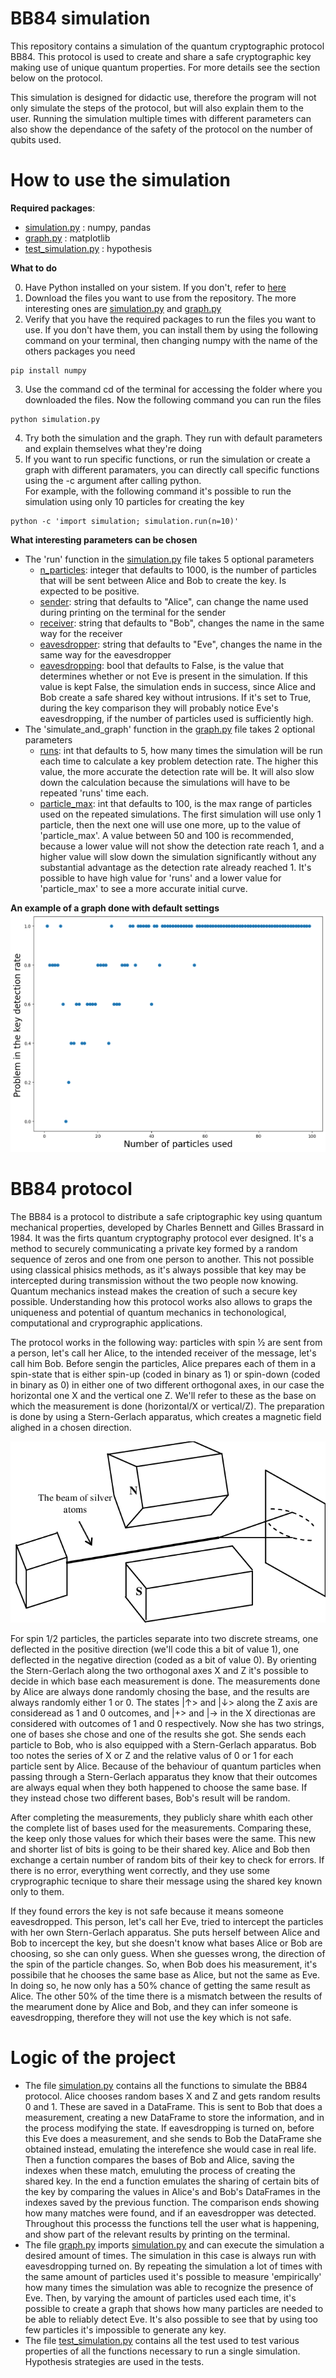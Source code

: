 # BB84 simulation
This repository contains a simulation of the quantum cryptographic protocol BB84. This protocol is used to create and share a safe cryptographic key making use of unique quantum properties. For more details see the section below on the protocol. 

This simulation is designed for didactic use, therefore the program will not only simulate the steps of the protocol, but will also explain them to the user. Running the simulation multiple times with different parameters can also show the dependance of the safety of the protocol on the number of qubits used.
# How to use the simulation
**Required packages**:
- [simulation.py](https://github.com/GiorgioTassinari/BB84-Simulation/blob/main/simulation.py) : numpy, pandas
- [graph.py](https://github.com/GiorgioTassinari/BB84-Simulation/blob/main/graph.py) : matplotlib
- [test_simulation.py](https://github.com/GiorgioTassinari/BB84-Simulation/blob/main/test_simulation.py) : hypothesis

**What to do**

0) Have Python installed on your sistem. If you don't, refer to [here](https://www.python.org/downloads/)
1) Download the files you want to use from the repository. The more interesting ones are [simulation.py](https://github.com/GiorgioTassinari/BB84-Simulation/blob/main/simulation.py) and [graph.py](https://github.com/GiorgioTassinari/BB84-Simulation/blob/main/graph.py)
2) Verify that you have the required packages to run the files you want to use. If you don't have them, you can install them by using the following command on your terminal, then changing numpy with the name of the others packages you need
```console
pip install numpy
```
3) Use the command cd of the terminal for accessing the folder where you downloaded the files. Now the following command you can run the files
```console
python simulation.py
```
4) Try both the simulation and the graph. They run with default parameters and explain themselves what they're doing
5) If you want to run specific functions, or run the simulation or create a graph with different paramaters, you can directly call specific functions using the -c argument after calling python.\
For example, with the following command it's possible to run the simulation using only 10 particles for creating the key

```console
python -c 'import simulation; simulation.run(n=10)'
```
**What interesting parameters can be chosen**
- The 'run' function in the [simulation.py](https://github.com/GiorgioTassinari/BB84-Simulation/blob/main/simulation.py) file takes 5 optional parameters
    - <u>n_particles</u>: integer that defaults to 1000, is the number of particles that will be sent between Alice and Bob to create the key. Is expected to be positive.
    - <u>sender</u>: string that defaults to "Alice", can change the name used during printing on the terminal for the sender
    - <u>receiver</u>: string that defaults to "Bob", changes the name in the same way for the receiver
    - <u>eavesdropper</u>: string that defaults to "Eve", changes the name in the same way for the eavesdropper
    - <u>eavesdropping</u>: bool that defaults to False, is the value that determines whether or not Eve is present in the simulation. If this value is kept False, the simulation ends in success, since Alice and Bob create a safe shared key without intrusions. If it's set to True, during the key comparison they will probably notice Eve's eavesdropping, if the number of particles used is sufficiently high.
- The 'simulate_and_graph' function in the [graph.py](https://github.com/GiorgioTassinari/BB84-Simulation/blob/main/graph.py) file takes 2 optional parameters
    - <u>runs</u>: int that defaults to 5, how many times the simulation will be run each time to calculate a key problem detection rate. The higher this value, the more accurate the detection rate will be. It will also slow down the calculation because the simulations will have to be repeated 'runs' time each.
    - <u>particle_max</u>: int that defaults to 100, is the max range of particles used on the repeated simulations. The first simulation will use only 1 particle, then the next one will use one more, up to the value of 'particle_max'. A value between 50 and 100 is recommended, because a lower value will not show the detection rate reach 1, and a higher value will slow down the simulation significantly without any substantial advantage as the detection rate already reached 1. It's possible to have high value for 'runs' and a lower value for 'particle_max' to see a more accurate initial curve.

**An example of a graph done with default settings**
![graph_example](./images/example_output.png)

# BB84 protocol
The BB84 is a protocol to distribute a safe criptographic key using quantum mechanical properties, developed by Charles Bennett and Gilles Brassard in 1984. It was the firts quantum cryptography protocol ever designed. It's a method to securely communicating a private key formed by a random sequence of zeros and one from one person to another. This not possible using classical phisics methods, as it's always possible that key may be intercepted during transmission without the two people now knowing. Quantum mechanics instead makes the creation of such a secure key possible. Understanding how this protocol works also allows to graps the uniqueness and potential of quantum mechanics in techonological, computational and cryprographic applications.

The protocol works in the following way: particles with spin 1⁄2 are sent from a person, let's call her Alice, to the intended receiver of the message, let's call him Bob. Before sengin the particles, Alice prepares each of them in a spin-state that is either spin-up (coded in binary as 1) or spin-down (coded in binary as 0) in either one of two different orthogonal axes, in our case the horizontal one X and the vertical one Z. We'll refer to these as the base on which the measurement is done (horizontal/X or vertical/Z). The preparation is done by using a Stern-Gerlach apparatus, which creates a magnetic field alighed in a chosen direction.

![apparatus](./images/Stern-Gerlach-Experiment-setup.png)

For spin 1/2 particles, the particles separate into two discrete streams, one deflected in the positive direction (we'll code this a bit of value 1), one deflected in the negative direction (coded as a bit of value 0). By orienting the Stern-Gerlach along the two orthogonal axes X and Z it's possible to decide in which base each measurement is done. The measurements done by Alice are always done randomly chosing the base, and the results are always randomly either 1 or 0. The states |↑> and |↓> along the Z axis are consideread as 1 and 0 outcomes, and |+> and |-> in the X directionas are considered with outcomes of 1 and 0 respectively. Now she has two strings, one of bases she chose and one of the results she got. She sends each particle to Bob, who is also equipped with a Stern-Gerlach apparatus. Bob too notes the series of X or Z and the relative valus of 0 or 1 for each particle sent by Alice. Because of the behaviour of quantum particles when passing through a Stern-Gerlach apparatus they know that their outcomes are always equal when they both happened to choose the same base. If they instead chose two different bases, Bob's result will be random.

After completing the measurements, they publicly share whith each other the complete list of bases used for the measurements. Comparing these, the keep only those values for which their bases were the same. This new and shorter list of bits is going to be their shared key. Alice and Bob then exchange a certain number of random bits of their key to check for errors. If there is no error, everything went correctly, and they use some cryprographic tecnique to share their message using the shared key known only to them.

If they found errors the key is not safe because it means someone eavesdropped. This person, let's call her Eve, tried to intercept the particles with her own Stern-Gerlach apparatus. She puts herself between Alice and Bob to incercept the key, but she doesn't know what bases Alice or Bob are choosing, so she can only guess. When she guesses wrong, the direction of the spin of the particle changes. So, when Bob does his measurement, it's possibile that he chooses the same base as Alice, but not the same as Eve. In doing so, he now only has a 50% chance of getting the same result as Alice. The other 50% of the time there is a mismatch between the results of the mearument done by Alice and Bob, and they can infer someone is eavesdropping, therefore they will not use the key which is not safe.

# Logic of the project
- The file [simulation.py](https://github.com/GiorgioTassinari/BB84-Simulation/blob/main/simulation.py) contains all the functions to simulate the BB84 protocol. Alice chooses random bases X and Z and gets random results 0 and 1. These are saved in a DataFrame. This is sent to Bob that does a measurement, creating a new DataFrame to store the information, and in the process modifying the state. If eavesdropping is turned on, before this Eve does a measurement, and she sends to Bob the DataFrame she obtained instead, emulating the interefence she would case in real life. Then a function compares the bases of Bob and Alice, saving the indexes when these match, emuluting the process of creating the shared key. In the end a function emulates the sharing of certain bits of the key by comparing the values in Alice's and Bob's DataFrames in the indexes saved by the previous function. The comparison ends showing how many matches were found, and if an eavesdropper was detected.\
Throughout this processs the functions tell the user what is happening, and show part of the relevant results by printing on the terminal.
- The file [graph.py](https://github.com/GiorgioTassinari/BB84-Simulation/blob/main/graph.py) imports [simulation.py](https://github.com/GiorgioTassinari/BB84-Simulation/blob/main/simulation.py) and can execute the simulation a desired amount of times. The simulation in this case is always run with eavesdropping turned on. By repeating the simulation a lot of times with the same amount of particles used it's possible to measure 'empirically' how many times the simulation was able to recognize the presence of Eve. Then, by varying the amount of particles used each time, it's possible to create a graph that shows how many particles are needed to be able to reliably detect Eve. It's also possible to see that by using too few particles it's impossible to generate any key.
- The file [test_simulation.py](https://github.com/GiorgioTassinari/BB84-Simulation/blob/main/test_simulation.py) contains all the test used to test various properties of all the functions necessary to run a single simulation. Hypothesis strategies are used in the tests.
